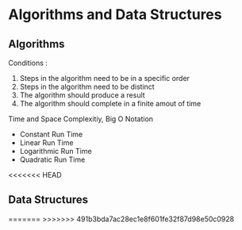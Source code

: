 # Algorithms and Data Structures

<html> 
<body>
<h2> Algorithms </h2>
Conditions :
<ol>
    <li> Steps in the algorithm need to be in a specific order </li>
    <li> Steps in the algorithm need to be distinct </li>
    <li> The algorithm should produce a result </li>
    <li> The algorithm should complete in a finite amout of time </li>
</ol>
Time and Space Complexitiy, Big O Notation
<ul>
    <li> Constant Run Time </li>
    <li> Linear Run Time </li>
    <li> Logarithmic Run Time </li>
    <li> Quadratic Run Time </li>
</ul>
    
</body>
<<<<<<< HEAD
<h2> Data Structures </h2>

</html>
=======
</html>
>>>>>>> 491b3bda7ac28ec1e8f601fe32f87d98e50c0928
